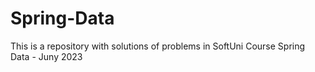 # Spring-Data
This is a repository with solutions of problems in SoftUni Course Spring Data - Juny 2023

